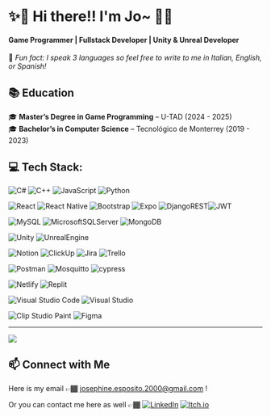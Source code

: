 # ✨👋  Hi there!! I'm Jo~  👋✨ 

#### **Game Programmer** | **Fullstack** Developer | **Unity** & **Unreal Developer**

📍 *Fun fact: I speak 3 languages so feel free to write to me in Italian, English, or Spanish!*

## 📚 Education  
🎓 **Master’s Degree in Game Programming** – U-TAD (2024 - 2025)  
🎓 **Bachelor’s in Computer Science** – Tecnológico de Monterrey (2019 - 2023) 

## 💻 Tech Stack:
![C#](https://img.shields.io/badge/c%23-%23239120.svg?style=for-the-badge&logo=csharp&logoColor=white) ![C++](https://img.shields.io/badge/c++-%2300599C.svg?style=for-the-badge&logo=c%2B%2B&logoColor=white) ![JavaScript](https://img.shields.io/badge/javascript-%23323330.svg?style=for-the-badge&logo=javascript&logoColor=%23F7DF1E) ![Python](https://img.shields.io/badge/python-3670A0?style=for-the-badge&logo=python&logoColor=ffdd54)

![React](https://img.shields.io/badge/react-%2320232a.svg?style=for-the-badge&logo=react&logoColor=%2361DAFB) ![React Native](https://img.shields.io/badge/react_native-%2320232a.svg?style=for-the-badge&logo=react&logoColor=%2361DAFB) ![Bootstrap](https://img.shields.io/badge/bootstrap-%238511FA.svg?style=for-the-badge&logo=bootstrap&logoColor=white) ![Expo](https://img.shields.io/badge/expo-1C1E24?style=for-the-badge&logo=expo&logoColor=#D04A37)
![DjangoREST](https://img.shields.io/badge/DJANGO-REST-ff1709?style=for-the-badge&logo=django&logoColor=white&color=ff1709&labelColor=gray)![JWT](https://img.shields.io/badge/JWT-black?style=for-the-badge&logo=JSON%20web%20tokens)

![MySQL](https://img.shields.io/badge/MySQL-0066A1?style=for-the-badge&logo=mysql&logoColor=white&labelColor=101010) ![MicrosoftSQLServer](https://img.shields.io/badge/Microsoft%20SQL%20Server-CC2927?style=for-the-badge&logo=microsoft%20sql%20server&logoColor=white) ![MongoDB](https://img.shields.io/badge/MongoDB-%234ea94b.svg?style=for-the-badge&logo=mongodb&logoColor=white)

![Unity](https://img.shields.io/badge/unity-%23000000.svg?style=for-the-badge&logo=unity&logoColor=white) ![UnrealEngine](https://img.shields.io/badge/Unreal_Engine-d1cd6a?style=for-the-badge&logo=unrealengine&logoColor=white&labelColor=101010)

![Notion](https://img.shields.io/badge/Notion-8c8c8c?style=for-the-badge&logo=notion&logoColor=white&labelColor=101010) ![ClickUp](https://img.shields.io/badge/clickup-7B68EE.svg?style=for-the-badge&logo=clickup&logoColor=white) ![Jira](https://img.shields.io/badge/jira-%230A0FFF.svg?style=for-the-badge&logo=jira&logoColor=white) ![Trello](https://img.shields.io/badge/Trello-%23026AA7.svg?style=for-the-badge&logo=Trello&logoColor=white)

![Postman](https://img.shields.io/badge/Postman-black?style=flat-square&logo=postman) ![Mosquitto](https://img.shields.io/badge/mosquitto-%233C5280.svg?style=for-the-badge&logo=eclipsemosquitto&logoColor=white) ![cypress](https://img.shields.io/badge/-cypress-%23E5E5E5?style=for-the-badge&logo=cypress&logoColor=058a5e)

![Netlify](https://img.shields.io/badge/netlify-%23000000.svg?style=for-the-badge&logo=netlify&logoColor=#00C7B7) ![Replit](https://img.shields.io/badge/Replit-DD1200?style=for-the-badge&logo=Replit&logoColor=white)

![Visual Studio Code](https://img.shields.io/badge/Visual%20Studio%20Code-0078d7.svg?style=for-the-badge&logo=visual-studio-code&logoColor=white) ![Visual Studio](https://img.shields.io/badge/Visual%20Studio-5C2D91.svg?style=for-the-badge&logo=visual-studio&logoColor=white)

![Clip Studio Paint](https://img.shields.io/badge/ClipStudioPaint-%23CFD3D3.svg?style=for-the-badge&logo=ClipStudioPaint&logoColor=white) ![Figma](https://img.shields.io/badge/figma-%23F24E1E.svg?style=for-the-badge&logo=figma&logoColor=white)

---

![](https://github-readme-stats.vercel.app/api/top-langs/?username=josephineesposito&theme=dark&hide_border=false&include_all_commits=true&count_private=true&layout=compact)

## 📫 Connect with Me

Here is my email 👉🏾 josephine.esposito.2000@gmail.com  !

Or you can contact me here as well 👉🏾 [![LinkedIn](https://img.shields.io/badge/LinkedIn-%230077B5.svg?logo=linkedin&logoColor=white)](https://www.linkedin.com/in/josephineesposito-av08032000)
[![Itch.io](https://img.shields.io/badge/Itch-%23FF0B34.svg?style=for-the-badge&logo=Itch.io&logoColor=white)](https://phinejos.itch.io)

